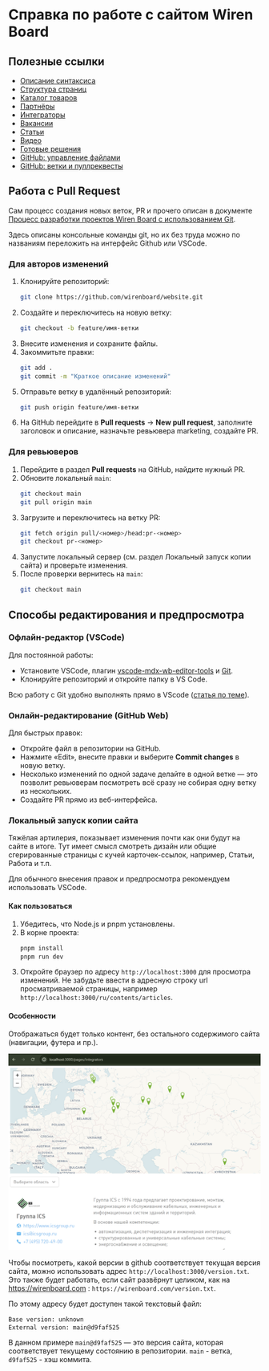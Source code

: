 # Справка по работе с сайтом Wiren Board

## Полезные ссылки

- [Описание синтаксиса](/doc/syntax.md)
- [Структура страниц](/doc/page.md)
- [Каталог товаров](/doc/catalog.md)
- [Партнёры](/doc/partners.md)
- [Интеграторы](/doc/integrators.md)
- [Вакансии](/doc/jobs.md)
- [Статьи](/doc/articles.md)
- [Видео](/doc/video.md)
- [Готовые решения](/doc/solutions.md)
- [GitHub: управление файлами](https://docs.github.com/ru/repositories/working-with-files/managing-files)
- [GitHub: ветки и пуллреквесты](https://docs.github.com/en/pull-requests/collaborating-with-pull-requests)

## Работа с Pull Request

Сам процесс создания новых веток, PR и прочего описан в документе [Процесс разработки проектов Wiren Board с использованием Git](https://github.com/wirenboard/codestyle/blob/master/workflow.md).

Здесь описаны консольные команды git, но их без труда можно по названиям переложить на интерфейс Github или VSCode.

### Для авторов изменений
1. Клонируйте репозиторий:
   ```bash
   git clone https://github.com/wirenboard/website.git
   ```
2. Создайте и переключитесь на новую ветку:
   ```bash
   git checkout -b feature/имя-ветки
   ```
3. Внесите изменения и сохраните файлы.
4. Закоммитьте правки:
   ```bash
   git add .
   git commit -m "Краткое описание изменений"
   ```
5. Отправьте ветку в удалённый репозиторий:
   ```bash
   git push origin feature/имя-ветки
   ```
6. На GitHub перейдите в **Pull requests** → **New pull request**, заполните заголовок и описание, назначьте ревьювера marketing, создайте PR.

### Для ревьюверов
1. Перейдите в раздел **Pull requests** на GitHub, найдите нужный PR.
2. Обновите локальный `main`:
   ```bash
   git checkout main
   git pull origin main
   ```
3. Загрузите и переключитесь на ветку PR:
   ```bash
   git fetch origin pull/<номер>/head:pr-<номер>
   git checkout pr-<номер>
   ```
4. Запустите локальный сервер (см. раздел Локальный запуск копии сайта) и проверьте изменения.
5. После проверки вернитесь на `main`:
   ```bash
   git checkout main
   ```

## Способы редактирования и предпросмотра

### Офлайн-редактор (VSCode)

Для постоянной работы:
- Установите VSCode, плагин [vscode-mdx-wb-editor-tools](https://github.com/wirenboard/vscode-mdx-wb-editor-tools) и [Git](https://git-scm.com/).
- Клонируйте репозиторий и откройте папку в VS Code.

Всю работу с Git удобно выполнять прямо в VScode ([статья по теме](https://htmlacademy.ru/blog/git/git-in-vscode)).

### Онлайн-редактирование (GitHub Web)

Для быстрых правок:
- Откройте файл в репозитории на GitHub.
- Нажмите «Edit», внесите правки и выберите **Commit changes** в новую ветку.
- Несколько изменений по одной задаче делайте в одной ветке — это позволит ревьюверам посмотреть всё сразу не собирая одну ветку из нескольких.
- Создайте PR прямо из веб-интерфейса.

### Локальный запуск копии сайта

Тяжёлая артилерия, показывает изменения почти как они будут на сайте в итоге. Тут имеет смысл смотреть дизайн или общие сгерированные страницы с кучей карточек-ссылок, например, Статьи, Работа и т.п.

Для обычного внесения правок и предпросмотра рекомендуем использовать VSCode.

#### Как пользоваться
1. Убедитесь, что Node.js и pnpm установлены.
2. В корне проекта:
   ```bash
   pnpm install
   pnpm run dev
   ```
3. Откройте браузер по адресу `http://localhost:3000` для просмотра изменений. Не забудьте ввести в адресную строку url просматриваемой страницы, например `http://localhost:3000/ru/contents/articles`.

#### Особенности
Отображаться будет только контент, без остального содержимого сайта (навигации, футера и пр.).

![Пример страницы](doc/example.png)

Чтобы посмотреть, какой версии в github соответствует текущая версия сайта, можно использовать адрес `http://localhost:3000/version.txt`.
Это также будет работать, если сайт развёрнут целиком, как на https://wirenboard.com : `https://wirenboard.com/version.txt`.

По этому адресу будет доступен такой текстовый файл:

```
Base version: unknown
External version: main@d9faf525
```

В данном примере `main@d9faf525` — это версия сайта, которая соответствует текущему состоянию в репозитории. `main` - ветка, `d9faf525` - хэш коммита.
